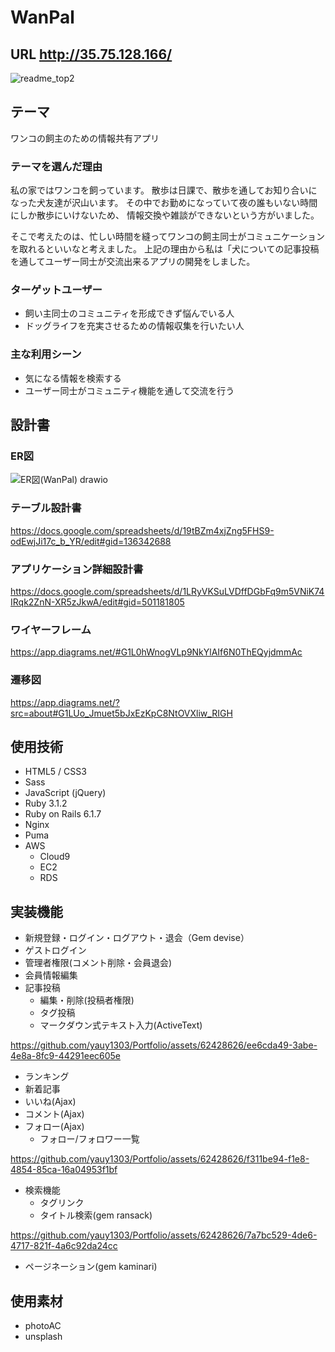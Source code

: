 # WanPal

## URL http://35.75.128.166/

![readme_top2](https://github.com/yauy1303/Portfolio/assets/62428626/2c5a72bf-fa12-4787-8c91-d6adb443bd8a)

## テーマ
ワンコの飼主のための情報共有アプリ

### テーマを選んだ理由
私の家ではワンコを飼っています。
散歩は日課で、散歩を通してお知り合いになった犬友達が沢山います。
その中でお勤めになっていて夜の誰もいない時間にしか散歩にいけないため、
情報交換や雑談ができないという方がいました。

そこで考えたのは、忙しい時間を縫ってワンコの飼主同士がコミュニケーションを取れるといいなと考えました。
上記の理由から私は「犬についての記事投稿を通してユーザー同士が交流出来るアプリの開発をしました。

### ターゲットユーザー
* 飼い主同士のコミュニティを形成できず悩んでいる人
* ドッグライフを充実させるための情報収集を行いたい人

### 主な利用シーン
* 気になる情報を検索する
* ユーザー同士がコミュニティ機能を通して交流を行う

## 設計書

### ER図
![ER図(WanPal) drawio](https://github.com/yauy1303/Portfolio/assets/62428626/7d427866-7d0b-4d3e-bdb9-e2e43fa98e50)

### テーブル設計書
https://docs.google.com/spreadsheets/d/19tBZm4xjZng5FHS9-odEwjJi17c_b_YR/edit#gid=136342688

### アプリケーション詳細設計書
https://docs.google.com/spreadsheets/d/1LRyVKSuLVDffDGbFq9m5VNiK74IRqk2ZnN-XR5zJkwA/edit#gid=501181805

### ワイヤーフレーム
https://app.diagrams.net/#G1L0hWnogVLp9NkYlAIf6N0ThEQyjdmmAc

### 遷移図
https://app.diagrams.net/?src=about#G1LUo_Jmuet5bJxEzKpC8NtOVXliw_RIGH

## 使用技術
* HTML5 / CSS3
* Sass
* JavaScript (jQuery)
* Ruby 3.1.2
* Ruby on Rails 6.1.7
* Nginx
* Puma
* AWS
  * Cloud9
  * EC2
  * RDS

## 実装機能
* 新規登録・ログイン・ログアウト・退会（Gem devise）
* ゲストログイン
* 管理者権限(コメント削除・会員退会)
* 会員情報編集
* 記事投稿
  * 編集・削除(投稿者権限)
  * タグ投稿
  * マークダウン式テキスト入力(ActiveText)

https://github.com/yauy1303/Portfolio/assets/62428626/ee6cda49-3abe-4e8a-8fc9-44291eec605e

* ランキング
* 新着記事
* いいね(Ajax)
* コメント(Ajax)
* フォロー(Ajax)
  * フォロー/フォロワー一覧

https://github.com/yauy1303/Portfolio/assets/62428626/f311be94-f1e8-4854-85ca-16a04953f1bf

* 検索機能
  * タグリンク
  * タイトル検索(gem ransack)

https://github.com/yauy1303/Portfolio/assets/62428626/7a7bc529-4de6-4717-821f-4a6c92da24cc

* ページネーション(gem kaminari)

## 使用素材
* photoAC
* unsplash 















